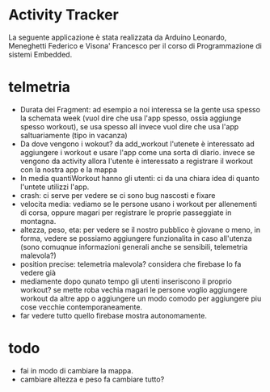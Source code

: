 # Activity Tracker
La seguente applicazione è stata realizzata da Arduino Leonardo, Meneghetti Federico e Visona' Francesco per il corso di Programmazione di sistemi Embedded.

# telmetria

-   Durata dei Fragment: ad esempio a noi interessa se la gente usa spesso la schemata week (vuol dire che usa l'app spesso, ossia aggiunge spesso workout),
    se usa spesso all invece vuol dire che usa l'app saltuariamente (tipo in vacanza)
-   Da dove vengono i wokout? da add_workout l'utenete è interessato ad aggiungere i workout e usare l'app come 
    una sorta di diario. invece se vengono da activity allora l'utente è interessato a registrare il workout con la nostra app e la mappa
-   In media quantiWorkout hanno gli utenti: ci da una chiara idea di quanto l'untete utilizzi l'app.
-   crash: ci serve per vedere se ci sono bug nascosti e fixare
-   velocita media: vediamo se le persone usano i workout per allenementi di corsa, oppure magari per registrare le proprie passeggiate in montagna.
-   altezza, peso, eta: per vedere se il nostro pubblico è giovane o meno, in forma, vedere se possiamo aggiungere funzionalita in caso all'utenza (sono comuqnue informazioni generali anche se sensibili, telemetria malevola?)
-   position precise: telemetria malevola? considera che firebase lo fa vedere già
-   mediamente dopo qunato tempo gli utenti inseriscono il proprio workout? se mette roba vechia magari le persone voglio aggiungere workout da altre app o aggiungere un modo comodo per 
    aggiungere piu cose vecchie contemporaneamente.
-   far vedere tutto quello firebase mostra autonomamente.

# todo
- fai in modo di cambiare la mappa.
- cambiare altezza e peso fa cambiare tutto?
